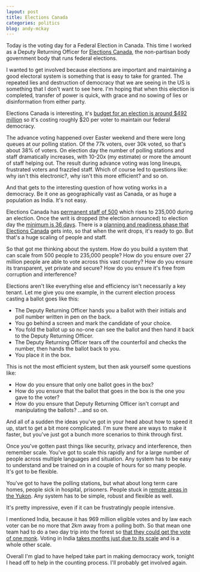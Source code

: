```yaml
---
layout: post
title: Elections Canada
categories: politics
blog: andy-mckay
---
```


Today is the voting day for a Federal Election in Canada. This time I worked as a Deputy Returning Officer for <a href="https://en.wikipedia.org/wiki/Elections_Canada">Elections Canada</a>, the non-partisan body government body that runs federal elections. 

I wanted to get involved because elections are important and maintaining a good electoral system is something that is easy to take for granted. The repeated lies and destruction of democracy that we are seeing in the US is something that I don't want to see here. I'm hoping that when this election is completed, transfer of power is quick, with grace and no sowing of lies or disinformation from either party.

Elections Canada is interesting, it's [budget for an election is around $492 million](https://www.elections.ca/content.aspx?section=res&dir=rep/off/cou&document=index44&lang=e) so it's costing roughly $20 per voter to maintain our federal democracy.

The advance voting happened over Easter weekend and there were long queues at our polling station. Of the 77k voters, over 30k voted, so that's about 38% of voters. On election day the number of polling stations and staff dramatically increases, with 10-20x (my estimate) or more the amount of staff helping out. The result during advance voting was long lineups, frustrated voters and frazzled staff. Which of course led to questions like: why isn't this electronic?, why isn't this more efficient? and so on.

And that gets to the interesting question of how voting works in a democracy. Be it one as geographically vast as Canada, or as huge a population as India. It's not easy.

Elections Canada has [permanent staff of 500](https://en.wikipedia.org/wiki/Elections_Canada#Appointments_and_staff) which rises to 235,000 during an election. Once the writ is dropped (the election announced) to election day the [minimum is 36 days](https://en.wikipedia.org/wiki/Elections_in_Canada).  There is a [planning and readiness phase that Elections Canada](https://www.elections.ca/content.aspx?section=abo&dir=oec&document=p2&lang=e) gets into, so that when the writ drops, it's ready to go. But that's a huge scaling of people and staff.

So that got me thinking about the system. How do you build a system that can scale from 500 people to 235,000 people? How do you ensure over 27 million people are able to vote across this vast country? How do you ensure its transparent, yet private and secure? How do you ensure it's free from corruption and interference?

Elections aren't like everything else and efficiency isn't necessarily a key tenant. Let me give you one example, in the current election process casting a ballot goes like this:
* The Deputy Returning Officer hands you a ballot with their initials and poll number written in pen on the back.
* You go behind a screen and mark the candidate of your choice.
* You fold the ballot up so no-one can see the ballot and then hand it back to the Deputy Returning Officer.
* The Deputy Returning Officer tears off the counterfoil and checks the number, then hands the ballot back to you.
* You place it in the box.

This is not the most efficient system, but then ask yourself some questions like:
* How do you ensure that only one ballot goes in the box?
* How do you ensure that the ballot that goes in the box is the one you gave to the voter?
* How do you ensure that Deputy Returning Officer isn't corrupt and manipulating the ballots?
...and so on.

And all of a sudden the ideas you've got in your head about how to speed it up, start to get a bit more complicated. I'm sure there are ways to make it faster, but you've just got a bunch more scenarios to think through first.

Once you've gotten past things like security, privacy and interference, then remember scale. You've got to scale this rapidly and for a large number of people across multiple languages and situation. Any system has to be easy to understand and be trained on in a couple of hours for so many people. It's got to be flexible.

You've got to have the polling stations, but what about long term care homes, people sick in hospital, prisoners. People stuck in [remote areas in the Yukon](https://www.cbc.ca/news/canada/north/poll-workers-fly-helicopter-west-dawson-voters-1.7516049). Any system has to be simple, robust and flexible as well.

It's pretty impressive, even if it can be frustratingly people intensive.

I mentioned India, because it has 969 million eligible votes and by law each voter can be no more that 2km away from a polling both.
So that mean one team had to do a two day trip into the forest so [that they could get the vote of one monk](https://www.aljazeera.com/gallery/2024/5/8/an-election-booth-inside-a-forest-in-india-for-just-one-voter). Voting in India [takes months just due to its scale](https://apnews.com/article/india-election-2024-explainer-41d7aa3131dc0c7e0df1ea4be6b6a4c7) and is a whole other scale.

Overall I'm glad to have helped take part in making democracy work, tonight I head off to help in the counting process. I'll probably get involved again.